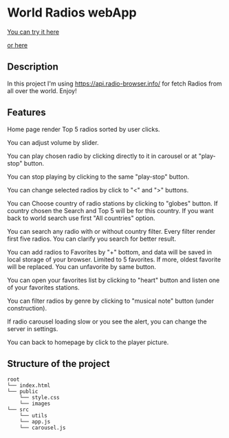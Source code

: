 # World Radios webApp

[You can try it here](https://worldradioswebapp.netlify.app)

[or here](https://andryushik.github.io/World-radios-APP/)

## Description

In this project I'm using <https://api.radio-browser.info/> for fetch Radios from all over the world. Enjoy!

## Features

Home page render Top 5 radios sorted by user clicks.

You can adjust volume by slider.

You can play chosen radio by clicking directly to it in carousel or at "play-stop" button.

You can stop playing by clicking to the same "play-stop" button.

You can change selected radios by click to "<" and ">" buttons.

You can Choose country of radio stations by clicking to "globes" button. If country chosen the Search and Top 5 will be for this country. If you want back to world search use first "All countries" option.

You can search any radio with or without country filter. Every filter render first five radios. You can clarify you search for better result.

You can add radios to Favorites by "+" bottom, and data will be saved in local storage of your browser. Limited to 5 favorites. If more, oldest favorite will be replaced. You can unfavorite by same button.

You can open your favorites list by clicking to "heart" button and listen one of your favorites stations. 

You can filter radios by genre by clicking to "musical note" button (under construction).

If radio carousel loading slow or you see the alert, you can change the server in settings.

You can back to homepage by click to the player picture.

## Structure of the project

```text
root
└── index.html
└── public
    └── style.css
    └── images
└── src
    └── utils
    └── app.js
    └── carousel.js
```
